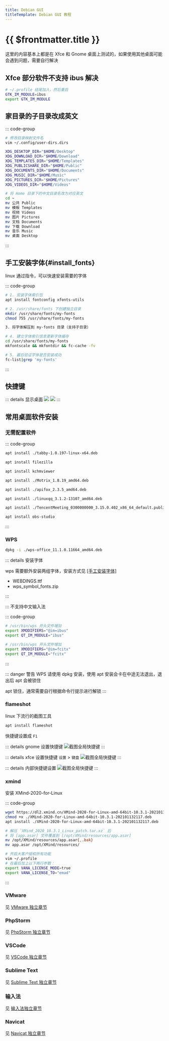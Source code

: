 ```yaml
---
title: Debian GUI
titleTemplate: Debian GUI 教程
---
```


# {{ $frontmatter.title }}

这里的内容基本上都是在 Xfce 和 Gnome 桌面上测试的，如果使用其他桌面可能会遇到问题，需要自行解决

## Xfce 部分软件不支持 ibus 解决

```bash
# ~/.profile 结尾加入，然后重启
GTK_IM_MODULE=ibus
export GTK_IM_MODULE
```

## 家目录的子目录改成英文

::: code-group

```bash [修改目录映射]
# 修改目录映射文件名
vim ~/.config/user-dirs.dirs

XDG_DESKTOP_DIR="$HOME/Desktop"
XDG_DOWNLOAD_DIR="$HOME/Download"
XDG_TEMPLATES_DIR="$HOME/Templates"
XDG_PUBLICSHARE_DIR="$HOME/Public"
XDG_DOCUMENTS_DIR="$HOME/Documents"
XDG_MUSIC_DIR="$HOME/Music"
XDG_PICTURES_DIR="$HOME/Pictures"
XDG_VIDEOS_DIR="$HOME/Videos"
```

```bash [修改目录名]
# 将 Home 目录下的中文目录名改为对应英文
cd ~
mv 公共 Public
mv 模板 Templates
mv 视频 Videos
mv 图片 Pictures
mv 文档 Documents
mv 下载 Download
mv 音乐 Music
mv 桌面 Desktop
```

:::

## 手工安装字体{#install_fonts}

linux 通过指令，可以快速安装需要的字体

::: code-group

```bash [安装包]
# 1. 安装字体索引包
apt install fontconfig xfonts-utils
```

```bash [创建目录]
# 2. /usr/share/fonts 下创建独立目录
mkdir /usr/share/fonts/my-fonts
chmod 755 /usr/share/fonts/my-fonts
```

```txt [解压]
3. 将字体解压到 my-fonts 目录（支持子目录）
```

```bash [建立索引]
# 4. 建立字体索引信息更新字体缓存
cd /usr/share/fonts/my-fonts
mkfontscale && mkfontdir && fc-cache -fv
```

```bash [验证字体]
# 5. 最后验证字体是否安装成功
fc-list|grep 'my-fonts'
```

:::

## 快捷键

::: details 显示桌面
![](/assets/debian/gui/006-1.png)
![](/assets/debian/gui/006-2.png)
:::

## 常用桌面软件安装

### 无需配置软件

::: code-group

```bash [终端管理]
apt install ./tabby-1.0.197-linux-x64.deb
```

```bash [FTP传输]
apt install filezilla
```

```bash [chm工具]
apt install kchmviewer
```

```bash [下载工具]
apt install ./Motrix_1.8.19_amd64.deb
```

```bash [API开发]
apt install ./apifox_2.3.5_amd64.deb
```

```bash [QQ]
apt install ./linuxqq_3.1.2-13107_amd64.deb
```

```bash [腾讯会议]
apt install ./TencentMeeting_0300000000_3.15.0.402_x86_64_default.publish.deb
```

```bash [录制工具]
apt install obs-studio
```

:::

### WPS

```bash
dpkg -i ./wps-office_11.1.0.11664_amd64.deb
```

::: details 安装字体

wps 需要额外安装两组字体，安装方式见 [[手工安装字体]](#install_fonts)

- WEBDINGS.ttf
- wps_symbol_fonts.zip

:::

::: 不支持中文输入法

::: code-group

```bash [ibus]
# /usr/bin/wps 开头文件增加
export XMODIFIERS="@im=ibus"
export QT_IM_MODULE="ibus"
```

```bash [ibus]
# /usr/bin/wps 开头文件增加
export XMODIFIERS="@im=fcitx"
export QT_IM_MODULE="fcitx"
```

:::

::: danger 警告
WPS 请使用 dpkg 安装，使用 apt 安装会卡在中途无法退出，退出后 apt 会被锁住

apt 锁住，通常需要自行根据命令行提示进行解锁
:::

### flameshot

linux 下流行的截图工具

```bash
apt install flameshot
```

快捷键设置成 `F1`

::: details gnome 设置快捷键
![截图全局快捷键](/assets/debian/gui/001.png)
:::

::: details xfce 设置快捷键
`设置` > `键盘`
![截图全局快捷键](/assets/debian/gui/002.png)
:::

::: details 内部快捷键设置
![截图全局快捷键](/assets/debian/gui/003.png)
:::

### xmind

安装 XMind-2020-for-Linux

::: code-group

```bash [安装]
wget https://dl2.xmind.cn/XMind-2020-for-Linux-amd-64bit-10.3.1-202101132117.deb
chmod +x ./XMind-2020-for-Linux-amd-64bit-10.3.1-202101132117.deb
apt install ./XMind-2020-for-Linux-amd-64bit-10.3.1-202101132117.deb
```

```bash [破解]
# 解压 `XMind_2020_10.3.1_Linux_patch.tar.xz` 后
# 将 [app.asar] 文件覆盖到 [/opt/XMind/resources/app.asar]
mv /opt/XMind/resources/app.asar{,.bak}
mv app.asar /opt/XMind/resources/
```

```bash [大客户授权]
# 开启大客户授权所有功能
vim ~/.profile
# 在最后加上以下两行参数：
export VANA_LICENSE_MODE=true
export VANA_LICENSE_TO="emad"
```

:::

### VMware

见 [VMware 独立章节](./vmware)

### PhpStorm

见 [PhpStorm 独立章节](./phpstorm)

### VSCode

见 [VSCode 独立章节](./vscode)

### Sublime Text

见 [Sublime Text 独立章节](./sublime)

### 输入法

见 [输入法独立章节](./pinyin)

### Navicat

见 [Navicat 独立章节](./navicat)
